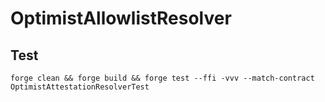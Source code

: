 # OptimistAllowlistResolver

## Test

`forge clean && forge build && forge test --ffi -vvv --match-contract OptimistAttestationResolverTest`
